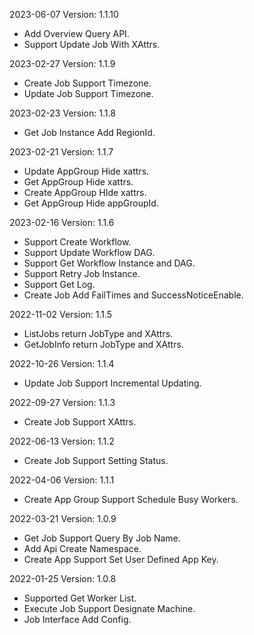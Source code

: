 2023-06-07 Version: 1.1.10
- Add Overview Query API.
- Support Update Job With XAttrs.

2023-02-27 Version: 1.1.9
- Create Job Support Timezone.
- Update Job Support Timezone.

2023-02-23 Version: 1.1.8
- Get Job Instance Add RegionId.

2023-02-21 Version: 1.1.7
- Update AppGroup Hide xattrs.
- Get AppGroup Hide xattrs.
- Create AppGroup HIde xattrs.
- Get AppGroup Hide appGroupId.

2023-02-16 Version: 1.1.6
- Support Create Workflow.
- Support Update Workflow DAG.
- Support Get Workflow Instance and DAG.
- Support Retry Job Instance.
- Support Get Log.
- Create Job Add FailTimes and SuccessNoticeEnable.

2022-11-02 Version: 1.1.5
- ListJobs return JobType and XAttrs.
- GetJobInfo return JobType and XAttrs.

2022-10-26 Version: 1.1.4
- Update Job Support Incremental Updating.

2022-09-27 Version: 1.1.3
- Create Job Support XAttrs.

2022-06-13 Version: 1.1.2
- Create Job Support Setting Status.

2022-04-06 Version: 1.1.1
- Create App Group Support Schedule Busy Workers.

2022-03-21 Version: 1.0.9
- Get Job Support Query By Job Name.
- Add Api Create Namespace.
- Create App Support Set User Defined App Key.

2022-01-25 Version: 1.0.8
- Supported Get Worker List.
- Execute Job Support Designate Machine.
- Job Interface Add Config.

